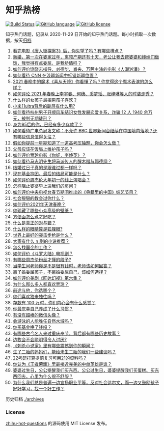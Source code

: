 # 知乎热榜
[![Build Status](https://github.com/ToWeLong/zhihu-hot-questions/workflows/CI/badge.svg)](https://github.com/ToWeLong/zhihu-hot-questions/actions)
[![GitHub language](https://img.shields.io/badge/language-golang-orange.svg)](https://golang.org/)
[![GitHub license](https://img.shields.io/github/license/ToWeLong/zhihu-hot-questions)](https://github.com/ToWeLong/zhihu-hot-questions/blob/main/LICENSE)

知乎热门话题，记录从 2020-11-29 日开始的知乎热门话题。每小时抓取一次数据，按天[归档](./archives)

<!-- BEGIN -->

1. [看完电影《唐人街探案3》后，你失望了吗？有哪些槽点？](https://www.zhihu.com/question/442574355)
1. [新婚，第一次在婆家过年，离预产期还有十天，老公让我去帮婆婆和婶婶们做饭，我觉得有点委屈，是我矫情吗？](https://www.zhihu.com/question/444053926)
1. [如何评价饶晓志指导，刘德华、肖央、万茜主演的电影《人潮汹涌》？](https://www.zhihu.com/question/443661027)
1. [如何看待 CNN 在涉疆新闻中标错新疆位置？](https://www.zhihu.com/question/444080996)
1. [2021 春晚中的魔术《喜从天降》你看懂了吗？你觉得这个魔术表演的怎么样？](https://www.zhihu.com/question/444004747)
1. [如何评论 2021 年春晚上李宇春、何穗、奚梦瑶、张梓琳等人的时装走秀？](https://www.zhihu.com/question/443978501)
1. [什么样的女孩子最招男孩子喜欢？](https://www.zhihu.com/question/356308668)
1. [小米11ultra背后的副屏有什么用?](https://www.zhihu.com/question/444063750)
1. [如何看待杭州男子开顺风车结识女性发展恋爱关系，诈骗 12 人 1940 余万元，被判无期徒刑？](https://www.zhihu.com/question/443917776)
1. [身为95后的你，已经有多少存款了？](https://www.zhihu.com/question/394458863)
1. [如何看待广电总局发文称：不允许 BBC 世界新闻台继续在中国境内落地？还有哪些信息值得关注？](https://www.zhihu.com/question/444040251)
1. [假如你提前一星期知道了一道高考压轴题，你会怎么做？](https://www.zhihu.com/question/441336497)
1. [父母应该在饭局上维护孩子吗？](https://www.zhihu.com/question/419829368)
1. [如何评价贾玲电影《你好，李焕英》？](https://www.zhihu.com/question/350520117)
1. [如何看待马志明先生将马派传人的醒木赠与郭德纲？](https://www.zhihu.com/question/443856454)
1. [结婚过日子真的是跟谁过都一样吗？](https://www.zhihu.com/question/434106172)
1. [现在基金抱团，最后的结局可能是什么？](https://www.zhihu.com/question/438846560)
1. [如何评价周杰伦大年初一的线上演唱会？](https://www.zhihu.com/question/444107810)
1. [怎样阻止婆婆早上进我们的房间？](https://www.zhihu.com/question/397638274)
1. [如何评价中央电视台春节期间推出的《典籍里的中国》综艺节目？](https://www.zhihu.com/question/444106315)
1. [社会狠狠的教会过你什么？](https://www.zhihu.com/question/431538148)
1. [如何评价2021年天津春晚？](https://www.zhihu.com/question/443858013)
1. [你珍藏了哪些小众高级的壁纸？](https://www.zhihu.com/question/434424393)
1. [方便面怎么煮才好吃？](https://www.zhihu.com/question/286332661)
1. [什么是真正的对与错？](https://www.zhihu.com/question/63636610)
1. [什么样的眼睛算是狐狸眼?](https://www.zhihu.com/question/299923465)
1. [世界上最好的突击步枪是什么？](https://www.zhihu.com/question/443302547)
1. [大家有什么 n 刷的小说推荐？](https://www.zhihu.com/question/375441680)
1. [怎么找国企的工作？](https://www.zhihu.com/question/287580085)
1. [如何评价《斗罗大陆》电视剧？](https://www.zhihu.com/question/318906674)
1. [有哪些周杰伦粉丝才懂的段子?](https://www.zhihu.com/question/38146372)
1. [当学生问老师你是不是很有钱时，老师该如何回答？](https://www.zhihu.com/question/438305748)
1. [离了婚委屈孩子，不离婚委屈自己，该如何选择？](https://www.zhihu.com/question/439000359)
1. [如何评价美剧《旺达幻视》第六集？](https://www.zhihu.com/question/444083641)
1. [为什么那么多人都喜欢贾玲？](https://www.zhihu.com/question/318141683)
1. [前途与他，你选哪个？](https://www.zhihu.com/question/441190417)
1. [你们喜欢独来独往吗？](https://www.zhihu.com/question/439761145)
1. [存款有 100 万时，你们内心会有什么感觉？](https://www.zhihu.com/question/435393939)
1. [你最庆幸自己养成了什么习惯？](https://www.zhihu.com/question/393200731)
1. [有没有超棒的微信头像？](https://www.zhihu.com/question/432712007)
1. [会游泳的人能胜任自然水域吗？](https://www.zhihu.com/question/308185916)
1. [你买基金挣了钱吗？](https://www.zhihu.com/question/410574473)
1. [有哪些古今名人来过重庆奉节，背后都有哪些历史故事？](https://www.zhihu.com/question/444040639)
1. [边牧会不会聪明得令人讨厌?](https://www.zhihu.com/question/393601336)
1. [《刺杀小说家》里有哪些震撼到你的瞬间？](https://www.zhihu.com/question/315928062)
1. [生了二胎的妈妈们，能给未生二胎的我们一些建议吗？](https://www.zhihu.com/question/436999648)
1. [22考研打算提前复习可用21的资料吗？](https://www.zhihu.com/question/413052247)
1. [你认为《王者荣耀》里最接近完美的中单英雄是谁？](https://www.zhihu.com/question/441413465)
1. [婆婆过生日，公公提醒我们买东西。公公过生日，婆婆提醒我们买蛋糕、买东西回去。心里为什么很不舒服？](https://www.zhihu.com/question/308825931)
1. [为什么我们总是普遍一边宣扬职业平等，反对社会达尔文，而一边又鼓励孩子好好学习，找一个好工作？](https://www.zhihu.com/question/443552685)

<!-- END -->

历史归档 [./archives](./archives)


### License
[zhihu-hot-questions](https://github.com/towelong/zhihu-hot-questions) 的源码使用 MIT License 发布。